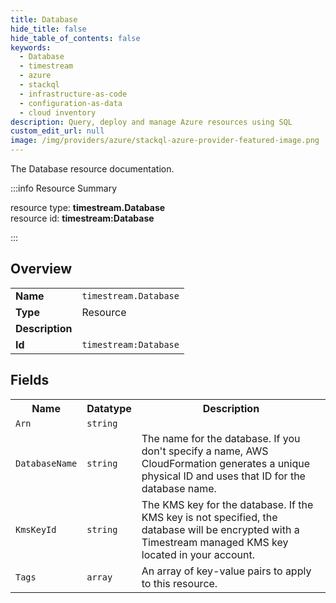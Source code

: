 ```yaml
---
title: Database
hide_title: false
hide_table_of_contents: false
keywords:
  - Database
  - timestream
  - azure
  - stackql
  - infrastructure-as-code
  - configuration-as-data
  - cloud inventory
description: Query, deploy and manage Azure resources using SQL
custom_edit_url: null
image: /img/providers/azure/stackql-azure-provider-featured-image.png
---
```

The Database resource documentation.

:::info Resource Summary

<div class="row">
<div class="providerDocColumn">
<span>resource type:&nbsp;<b>timestream.Database</b></span><br />
<span>resource id:&nbsp;<b>timestream:Database</b></span><br />
</div>
</div>

:::

## Overview
<table><tbody>
<tr><td><b>Name</b></td><td><code>timestream.Database</code></td></tr>
<tr><td><b>Type</b></td><td>Resource</td></tr>
<tr><td><b>Description</b></td><td></td></tr>
<tr><td><b>Id</b></td><td><code>timestream:Database</code></td></tr>
</tbody></table>

## Fields
<table><tbody>
<tr><th>Name</th><th>Datatype</th><th>Description</th></tr>
<tr><td><code>Arn</code></td><td><code>string</code></td><td></td></tr><tr><td><code>DatabaseName</code></td><td><code>string</code></td><td>The name for the database. If you don't specify a name, AWS CloudFormation generates a unique physical ID and uses that ID for the database name.</td></tr><tr><td><code>KmsKeyId</code></td><td><code>string</code></td><td>The KMS key for the database. If the KMS key is not specified, the database will be encrypted with a Timestream managed KMS key located in your account.</td></tr><tr><td><code>Tags</code></td><td><code>array</code></td><td>An array of key-value pairs to apply to this resource.</td></tr>
</tbody></table>